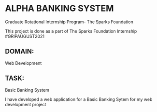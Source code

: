 # ALPHA BANKING SYSTEM
Graduate Rotational Internship Program- The Sparks Foundation

This project is done as a part of The Sparks Foundation Internship  #GRIPAUGUST2021
## DOMAIN:  
Web Development
## TASK:  
Basic Banking System

I have developed a web application for a Basic Banking Sytem for my web development project
